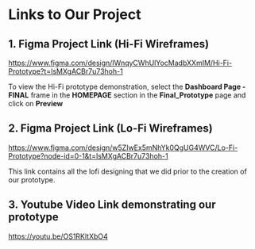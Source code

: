 # Links to Our Project

## 1. Figma Project Link (Hi-Fi Wireframes)

https://www.figma.com/design/IWnqyCWhUlYocMadbXXmIM/Hi-Fi-Prototype?t=IsMXgACBr7u73hoh-1

To view the Hi-Fi prototype demonstration, select the **Dashboard Page - FINAL** frame in the **HOMEPAGE** section in the **Final_Prototype** page and click on **Preview**


## 2. Figma Project Link (Lo-Fi Wireframes)

https://www.figma.com/design/w5ZIwEx5mNhYk0QgUG4WVC/Lo-Fi-Prototype?node-id=0-1&t=IsMXgACBr7u73hoh-1

This link contains all the lofi designing that we did prior to the creation of our prototype.


## 3. Youtube Video Link demonstrating our prototype

https://youtu.be/OS1RKltXbO4

